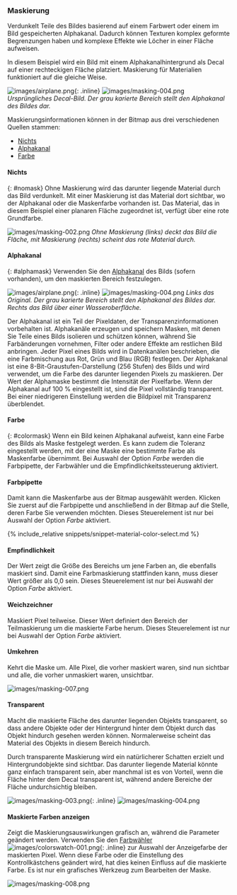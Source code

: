 
### Maskierung
Verdunkelt Teile des Bildes basierend auf einem Farbwert oder einem im Bild gespeicherten Alphakanal. Dadurch können Texturen komplex geformte Begrenzungen haben und komplexe Effekte wie Löcher in einer Fläche aufweisen.

In diesem Beispiel wird ein Bild mit einem Alphakanalhintergrund als Decal auf einer rechteckigen Fläche platziert. Maskierung für Materialien funktioniert auf die gleiche Weise.

![images/airplane.png](images/airplane.png){: .inline} ![images/masking-004.png](images/masking-004.png)
*Ursprüngliches Decal-Bild. Der grau karierte Bereich stellt den Alphakanal des Bildes dar.*

Maskierungsinformationen können in der Bitmap aus drei verschiedenen Quellen stammen:

* [Nichts](#nomask)
* [Alphakanal](#alphamask)
* [Farbe](#colormask)

#### Nichts
{: #nomask}
Ohne Maskierung wird das darunter liegende Material durch das Bild verdunkelt. Mit einer Maskierung ist das Material dort sichtbar, wo der Alphakanal oder die Maskenfarbe vorhanden ist. Das Material, das in diesem Beispiel einer planaren Fläche zugeordnet ist, verfügt über eine rote Grundfarbe.

![images/masking-002.png](images/masking-002.png)
*Ohne Maskierung (links) deckt das Bild die Fläche, mit Maskierung (rechts) scheint das rote Material durch.*

#### Alphakanal
{: #alphamask}
Verwenden Sie den [Alphakanal](environment-tab.html#alpha) des Bilds (sofern vorhanden), um den maskierten Bereich festzulegen.

![images/airplane.png](images/airplane.png){: .inline} ![images/masking-004.png](images/masking-004.png)
*Links das Original. Der grau karierte Bereich stellt den Alphakanal des Bildes dar. Rechts das Bild über einer Wasseroberfläche.*

Der Alphakanal ist ein Teil der Pixeldaten, der Transparenzinformationen vorbehalten ist. Alphakanäle erzeugen und speichern Masken, mit denen Sie Teile eines Bilds isolieren und schützen können, während Sie Farbänderungen vornehmen, Filter oder andere Effekte am restlichen Bild anbringen. Jeder Pixel eines Bilds wird in Datenkanälen beschrieben, die eine Farbmischung aus Rot, Grün und Blau (RGB) festlegen. Der Alphakanal ist eine 8-Bit-Graustufen-Darstellung (256 Stufen) des Bilds und wird verwendet, um die Farbe des darunter liegenden Pixels zu maskieren. Der Wert der Alphamaske bestimmt die Intensität der Pixelfarbe. Wenn der Alphakanal auf 100 % eingestellt ist, sind die Pixel vollständig transparent.  Bei einer niedrigeren Einstellung werden die Bildpixel mit Transparenz überblendet.

#### Farbe
{: #colormask}
Wenn ein Bild keinen Alphakanal aufweist, kann eine Farbe des Bilds als Maske festgelegt werden. Es kann zudem die Toleranz eingestellt werden, mit der eine Maske eine bestimmte Farbe als Maskenfarbe übernimmt. Bei Auswahl der Option *Farbe* werden die Farbpipette, der Farbwähler und die Empfindlichkeitssteuerung aktiviert.

#### Farbpipette
Damit kann die Maskenfarbe aus der Bitmap ausgewählt werden. Klicken Sie zuerst auf die Farbpipette und anschließend in der Bitmap auf die Stelle, deren Farbe Sie verwenden möchten. Dieses Steuerelement ist nur bei Auswahl der Option *Farbe* aktiviert.

{% include_relative snippets/snippet-material-color-select.md %}

#### Empfindlichkeit
Der Wert zeigt die Größe des Bereichs um jene Farben an, die ebenfalls maskiert sind. Damit eine Farbmaskierung stattfinden kann, muss dieser Wert größer als 0,0 sein. Dieses Steuerelement ist nur bei Auswahl der Option *Farbe* aktiviert.

#### Weichzeichner
Maskiert Pixel teilweise. Dieser Wert definiert den Bereich der Teilmaskierung um die maskierte Farbe herum. Dieses Steuerelement ist nur bei Auswahl der Option *Farbe* aktiviert.

#### Umkehren
Kehrt die Maske um. Alle Pixel, die vorher maskiert waren, sind nun sichtbar und alle, die vorher unmaskiert waren, unsichtbar.

![images/masking-007.png](images/masking-007.png)  

#### Transparent
Macht die maskierte Fläche des darunter liegenden Objekts transparent, so dass andere Objekte oder der Hintergrund hinter dem Objekt durch das Objekt hindurch gesehen werden können. Normalerweise scheint das Material des Objekts in diesem Bereich hindurch.

Durch transparente Maskierung wird ein natürlicherer Schatten erzielt und Hintergrundobjekte sind sichtbar. Das darunter liegende Material könnte ganz einfach transparent sein, aber manchmal ist es von Vorteil, wenn die Fläche hinter dem Decal transparent ist, während andere Bereiche der Fläche undurchsichtig bleiben.

![images/masking-003.png](images/masking-003.png){: .inline} ![images/masking-004.png](images/masking-004.png)

#### Maskierte Farben anzeigen
Zeigt die Maskierungsauswirkungen grafisch an, während die Parameter geändert werden. Verwenden Sie den [Farbwähler](select-color.html) ![images/colorswatch-001.png](images/colorswatch-001.png){: .inline} zur Auswahl der Anzeigefarbe der maskierten Pixel. Wenn diese Farbe oder die Einstellung des Kontrollkästchens geändert wird, hat dies keinen Einfluss auf die maskierte Farbe. Es ist nur ein grafisches Werkzeug zum Bearbeiten der Maske.

![images/masking-008.png](images/masking-008.png)
